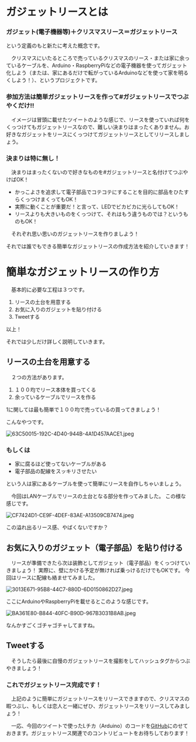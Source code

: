 # ガジェットリースとは

### ガジェット(電子機器等)＋クリスマスリース＝ガジェットリース

という定義のもと新たに考えた概念です。

　クリスマスにいたるところで売っているクリスマスのリース・または家に余っているケーブルを、Arduino・RaspberryPiなどの電子機器を使ってガジェット化しよう（または、家にあるだけで転がっているArduinoなどを使って家を明るくしよう！）、というプロジェクトです。

### 参加方法は簡単ガジェットリースを作って#ガジェットリースでつぶやくだけ!!

　イメージは冒頭に載せたツイートのような感じで、リースを使っていれば何をくっつけてもガジェットリースなので、難しい決まりはまったくありません。お好きなガジェットをリースにくっつけてガジェットリースとしてリリースしましょう。


### 決まりは特に無し！

　決まりはまったくないので好きなものを#ガジェットリースと名付けてつぶやけばOK！

* かっこよさを追求して電子部品でコテコテにすることを目的に部品をひたすらくっつけまくってもOK！
* 実際に動くことが重要だ！と言って、LEDでビカビカに光らしてもOK！
* リースよりも大きいものをくっつけて、それはもう違うものでは？というものもOK！

　それぞれ思い思いのガジェットリースを作りましよう！

それでは誰でもできる簡単なガジェットリースの作成方法を紹介していきます！

# 簡単なガジェットリースの作り方

　基本的に必要な工程は３つです。

1. リースの土台を用意する
2. お気に入りのガジェットを貼り付ける
3. Tweetする

以上！

それでは少しだけ詳しく説明していきます。

## リースの土台を用意する

　２つの方法があります。

1. １００均でリース本体を買ってくる
2. 余っているケーブルでリースを作る

1に関しては最も簡単で１００均で売っているの買ってきましょう！

こんなやつです。

![63C50015-192C-4D40-944B-4A1D457AACE1.jpeg](https://qiita-image-store.s3.amazonaws.com/0/170821/1281c987-12b9-2616-aff1-0bcbeb394b0d.jpeg)


### もしくは

* 家に腐るほど使ってないケーブルがある
* 電子部品の配線をスッキリさせたい

という人は家にあるケーブルを使って簡単にリースを自作しちゃいましょう。

　今回はLANケーブルでリースの土台となる部分を作ってみました。
この様な感じです。

![CF7424D1-CE9F-4DEF-83AE-A13509CB7474.jpeg](https://qiita-image-store.s3.amazonaws.com/0/170821/7bf887b3-b68f-5bb2-2202-ee0b121424ed.jpeg)

この溢れ出るリース感、やばくないですか？

## お気に入りのガジェット（電子部品）を貼り付ける

　リースが準備できたら次は装飾としてガジェット（電子部品）をくっつけていきましょう！
実際に、壁にかける予定が無ければ乗っけるだけでもOKです。
今回はリースに配線も絡ませてみました。

![3013E671-95B8-44C7-880D-6D0150862D27.jpeg](https://qiita-image-store.s3.amazonaws.com/0/170821/0972e47b-9447-bbbf-4ba5-e3bdaf9ae068.jpeg)


ここにArduinoやRaspberryPiを載せるとこのような感じです。

![BA361E80-B844-40FC-B90D-967B3031B8AB.jpeg](https://qiita-image-store.s3.amazonaws.com/0/170821/3ca27bf1-25d8-b60b-4921-691242414eed.jpeg)

なんかすごくゴチャゴチャしてますね。

## Tweetする

　そうしたら最後に自慢のガジェットリースを撮影をしてハッシュタグからつぶやきましょう！

### これでガジェットリース完成です！

　上記のように簡単にガジェットリースをリリースできますので、クリスマスの暇つぶし、もしくは恋人と一緒にぜひ、ガジェットリースをリリースしてみましょう！

　一応、今回のツイートで使ったLチカ（Arduino）のコードを[GitHub](https://github.com/iwathi/gadget_wreath)にのせておきます。ガジェットリース関連でのコントリビュートをお待ちしております！
